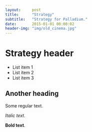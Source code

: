 ```yaml
---
layout:     post
title:      "Strategy"
subtitle:   "Strategy for Palladium."
date:       2015-01-01 00:00:02
header-img: "img/old_cinema.jpg"
---
```


# Strategy header

* List item 1
* List item 2
* List item 3

## Another heading

Some regular text. 

_Italic text_.

__Bold text__.
